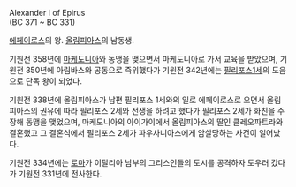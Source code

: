 Alexander I of Epirus  
(BC 371 ~ BC 331)

[에페이로스](%EC%97%90%ED%8E%98%EC%9D%B4%EB%A1%9C%EC%8A%A4.md)의 왕.
[올림피아스](%EC%98%AC%EB%A6%BC%ED%94%BC%EC%95%84%EC%8A%A4.md)의 남동생.

기원전 358년에 [마케도니아](%EB%A7%88%EC%BC%80%EB%8F%84%EB%8B%88%EC%95%84.md)와 동맹을
맺으면서 마케도니아로 가서 교육을 받았으며, 기원전 350년에 아림바스와 공동으로 즉위했다가 기원전 342년에는 [필리포스1세](%ED%95%84%EB%A6%AC%ED%8F%AC%EC%8A%A4%201%EC%84%B8.md)의 도움으로 단독 왕이 되었다.

기원전 338년에 올림피아스가 남편 필리포스 1세와의 일로 에페이로스로 오면서 올림피아스의 권유에 따라 필리포스 2세와 전쟁을 하려고 했다가
필리포스 2세가 화친을 주장해 동맹을 맺었으며, 마케도니아의 아이가이에서 올림피아스의 딸인 클레오파트라와 결혼했고 그 결혼식에서 필리포스
2세가 파우사니아스에게 암살당하는 사건이 일어났다.

기원전 334년에는 [로마](%EB%A1%9C%EB%A7%88.md)가 이탈리아 남부의 그리스인들의 도시를 공격하자 도우러 갔다가
기원전 331년에 전사한다.

